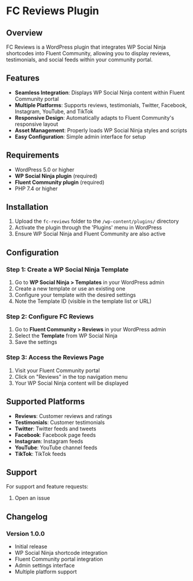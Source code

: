 # FC Reviews Plugin

## Overview

FC Reviews is a WordPress plugin that integrates WP Social Ninja shortcodes into Fluent Community, allowing you to display reviews, testimonials, and social feeds within your community portal.

## Features

- **Seamless Integration**: Displays WP Social Ninja content within Fluent Community portal
- **Multiple Platforms**: Supports reviews, testimonials, Twitter, Facebook, Instagram, YouTube, and TikTok
- **Responsive Design**: Automatically adapts to Fluent Community's responsive layout
- **Asset Management**: Properly loads WP Social Ninja styles and scripts
- **Easy Configuration**: Simple admin interface for setup

## Requirements

- WordPress 5.0 or higher
- **WP Social Ninja plugin** (required)
- **Fluent Community plugin** (required)
- PHP 7.4 or higher

## Installation

1. Upload the `fc-reviews` folder to the `/wp-content/plugins/` directory
2. Activate the plugin through the 'Plugins' menu in WordPress
3. Ensure WP Social Ninja and Fluent Community are also active

## Configuration

### Step 1: Create a WP Social Ninja Template

1. Go to **WP Social Ninja > Templates** in your WordPress admin
2. Create a new template or use an existing one
3. Configure your template with the desired settings
4. Note the Template ID (visible in the template list or URL)

### Step 2: Configure FC Reviews

1. Go to **Fluent Community > Reviews** in your WordPress admin
2. Select the **Template** from WP Social Ninja
3. Save the settings

### Step 3: Access the Reviews Page

1. Visit your Fluent Community portal
2. Click on "Reviews" in the top navigation menu
3. Your WP Social Ninja content will be displayed

## Supported Platforms

- **Reviews**: Customer reviews and ratings
- **Testimonials**: Customer testimonials
- **Twitter**: Twitter feeds and tweets
- **Facebook**: Facebook page feeds
- **Instagram**: Instagram feeds
- **YouTube**: YouTube channel feeds
- **TikTok**: TikTok feeds

## Support

For support and feature requests:

1. Open an issue

## Changelog

### Version 1.0.0
- Initial release
- WP Social Ninja shortcode integration
- Fluent Community portal integration
- Admin settings interface
- Multiple platform support
